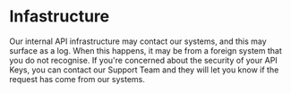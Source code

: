 # Infastructure

Our internal API infrastructure may contact our systems, and this may surface as a log. When this happens, it may be from a foreign system that you do not recognise. If you're concerned about the security of your API Keys, you can contact our Support Team and they will let you know if the request has come from our systems. 





